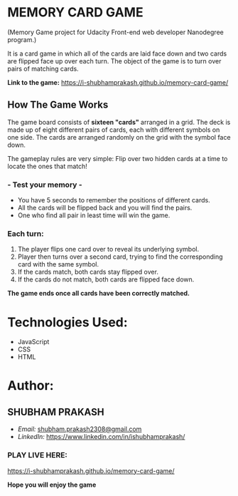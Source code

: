 # MEMORY CARD GAME
(Memory Game project for Udacity Front-end web developer Nanodegree program.)

It is a card game in which all of the cards are laid face down and two cards are flipped face up over each turn. The object of the game is to turn over pairs of matching cards.

**Link to the game:**
https://i-shubhamprakash.github.io/memory-card-game/

## How The Game Works

The game board consists of **sixteen "cards"** arranged in a grid. The deck is made up of eight different pairs of cards, each with different symbols on one side. The cards are arranged randomly on the grid with the symbol face down.

The gameplay rules are very simple: Flip over two hidden cards at a time to locate the ones that match!

### - Test your memory -

* You have 5 seconds to remember the positions of different cards.
* All the cards will be flipped back and you will find the pairs.
* One who find all pair in least time will win the game.

### Each turn:
1. The player flips one card over to reveal its underlying symbol.
2. Player then turns over a second card, trying to find the corresponding card with the same symbol.
3. If the cards match, both cards stay flipped over.
4. If the cards do not match, both cards are flipped face down.

**The game ends once all cards have been correctly matched.**


# Technologies Used:

* JavaScript
* CSS
* HTML

# Author:

## SHUBHAM PRAKASH
* *Email:* shubham.prakash2308@gmail.com
* *LinkedIn:* https://www.linkedin.com/in/ishubhamprakash/

### PLAY LIVE HERE:  
https://i-shubhamprakash.github.io/memory-card-game/

**Hope you will enjoy the game**